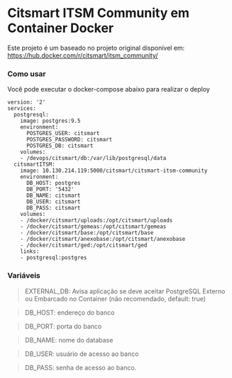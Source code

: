 # Citsmart ITSM Community em Container Docker

Este projeto é um baseado no projeto original disponível em: https://hub.docker.com/r/citsmart/itsm_community/

### Como usar

Você pode executar o docker-compose abaixo para realizar o deploy

```
version: '2'
services:
  postgresql:
    image: postgres:9.5
    environment:
      POSTGRES_USER: citsmart
      POSTGRES_PASSWORD: citsmart
      POSTGRES_DB: citsmart
    volumes:
    - /devops/citsmart/db:/var/lib/postgresql/data
  citsmartITSM:
    image: 10.130.214.119:5000/citsmart/citsmart-itsm-community
    environment:
      DB_HOST: postgres
      DB_PORT: '5432'
      DB_NAME: citsmart
      DB_USER: citsmart
      DB_PASS: citsmart
    volumes:
    - /docker/citsmart/uploads:/opt/citsmart/uploads
    - /docker/citsmart/gemeas:/opt/citsmart/gemeas
    - /docker/citsmart/base:/opt/citsmart/base
    - /docker/citsmart/anexobase:/opt/citsmart/anexobase
    - /docker/citsmart/ged:/opt/citsmart/ged
    links:
    - postgresql:postgres
```

### Variáveis
> EXTERNAL_DB: Avisa aplicação se deve aceitar PostgreSQL Externo ou Embarcado no Container (não recomendado, default: true)  

> DB_HOST: endereço do banco  

> DB_PORT: porta do banco  

> DB_NAME: nome do database  

> DB_USER: usuário de acesso ao banco  

> DB_PASS: senha de acesso ao banco.  
